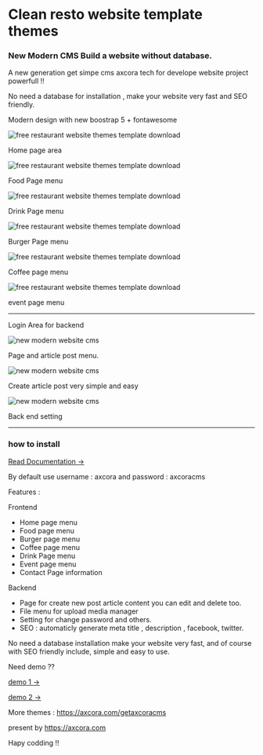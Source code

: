 # Clean resto website template themes 

### New Modern CMS Build a website without database.

A new generation get simpe cms axcora tech for develope website project powerfull !!

No need a database for installation , make your website very fast and SEO friendly.

Modern design with new boostrap 5 + fontawesome

![free restaurant website themes template download](https://a.fsdn.com/con/app/proj/bangresto/screenshots/Screenshot_2021-05-23%20Welcome.png/max/max/1)

Home page area

![free restaurant website themes template download](https://a.fsdn.com/con/app/proj/bangresto/screenshots/Screenshot_2021-05-23%20Food.png/max/max/1)

Food Page menu

![free restaurant website themes template download](https://a.fsdn.com/con/app/proj/bangresto/screenshots/Screenshot_2021-05-23%20Drink.png/max/max/1)

Drink Page menu

![free restaurant website themes template download](https://a.fsdn.com/con/app/proj/bangresto/screenshots/Screenshot_2021-05-23%20Welcome.png/max/max/1)

Burger Page menu

![free restaurant website themes template download](https://a.fsdn.com/con/app/proj/bangresto/screenshots/Screenshot_2021-05-23%20Coffee.png/max/max/1)

Coffee page menu

![free restaurant website themes template download](https://a.fsdn.com/con/app/proj/bangresto/screenshots/Screenshot_2021-05-23%20Event.png/max/max/1)

event page menu


-----

Login Area for backend

![new modern website cms](https://a.fsdn.com/con/app/proj/getaxcoracms/screenshots/New%20CMS%20modern%20website%20SEO%20%285%29.png/max/max/1)

Page and article post menu.

![new modern website cms](https://a.fsdn.com/con/app/proj/getaxcoracms/screenshots/New%20CMS%20modern%20website%20SEO%20%284%29.png/max/max/1)

Create article post very simple and easy

![new modern website cms](https://a.fsdn.com/con/app/proj/getaxcoracms/screenshots/New%20CMS%20modern%20website%20SEO%20%282%29.png/max/max/1)

Back end setting

 -----------------------------------------------------------------
### how to install

 [Read Documentation →](https://axcora.com/getaxcoracms/index.php?id=get-started)

By default use username : axcora and password : axcoracms

Features :

Frontend
+ Home page menu
+ Food page menu
+ Burger page menu
+ Coffee page menu
+ Drink Page menu
+ Event page menu
+ Contact Page information

Backend
+ Page for create new post article content you can edit and delete too.
+ File menu for upload media manager
+ Setting for change password and others.
+ SEO : automaticly generate meta title , description , facebook, twitter.

No need a database installation make your website very fast, and of course with SEO friendly include, simple and easy to use.

Need demo ?? 

[demo 1 →](https://bangresto.sourceforge.io/cleanresto/)

[demo 2 →](https://bangresto.sourceforge.io/)

More themes :
https://axcora.com/getaxcoracms

present by https://axcora.com

Hapy codding !!
